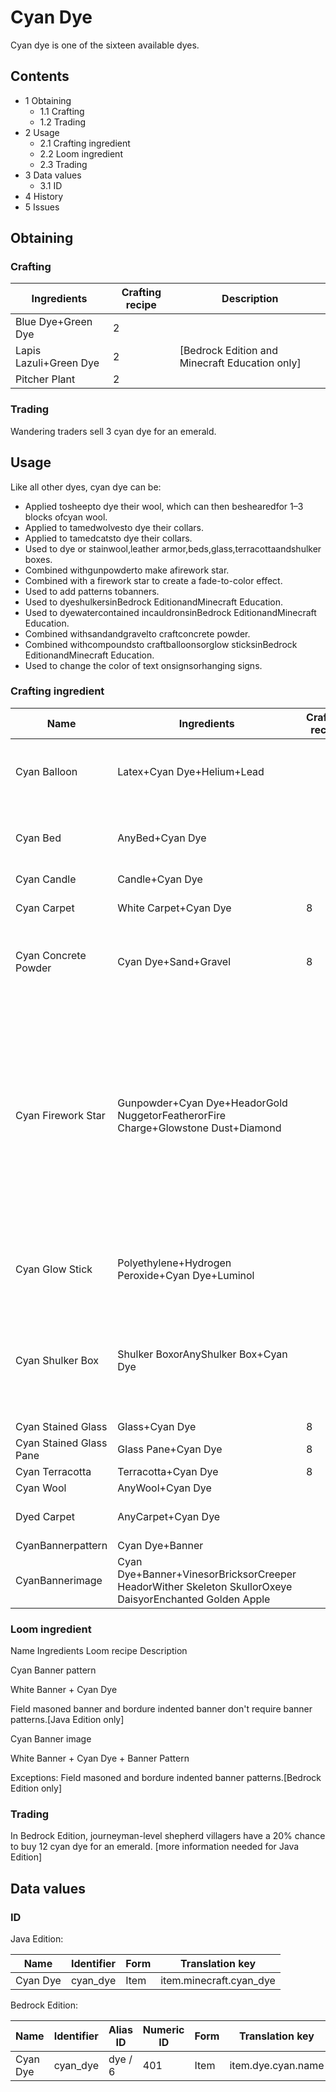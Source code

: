 # Cyan Dye
Cyan dye is one of the sixteen available dyes.

## Contents
- 1 Obtaining
	- 1.1 Crafting
	- 1.2 Trading
- 2 Usage
	- 2.1 Crafting ingredient
	- 2.2 Loom ingredient
	- 2.3 Trading
- 3 Data values
	- 3.1 ID
- 4 History
- 5 Issues

## Obtaining
### Crafting
| Ingredients            | Crafting recipe | Description                                      |
|------------------------|-----------------|--------------------------------------------------|
| Blue Dye+Green Dye     | 2               |                                                  |
| Lapis Lazuli+Green Dye | 2               | ‌[Bedrock Edition and Minecraft Education  only] |
| Pitcher Plant          | 2               |                                                  |

### Trading
Wandering traders sell 3 cyan dye for an emerald.

## Usage
Like all other dyes, cyan dye can be:

- Applied tosheepto dye their wool, which can then beshearedfor 1–3 blocks ofcyan wool.
- Applied to tamedwolvesto dye their collars.
- Applied to tamedcatsto dye their collars.
- Used to dye or stainwool,leather armor,beds,glass,terracottaandshulker boxes.
- Combined withgunpowderto make afirework star.
- Combined with a firework star to create a fade-to-color effect.
- Used to add patterns tobanners.
- Used to dyeshulkersinBedrock EditionandMinecraft Education.
- Used to dyewatercontained incauldronsinBedrock EditionandMinecraft Education.
- Combined withsandandgravelto craftconcrete powder.
- Combined withcompoundsto craftballoonsorglow sticksinBedrock EditionandMinecraft Education.
- Used to change the color of text onsignsorhanging signs.

### Crafting ingredient
| Name                    | Ingredients                                                                                             | Crafting recipe | Description                                                                                                                                                                       |
|-------------------------|---------------------------------------------------------------------------------------------------------|-----------------|-----------------------------------------------------------------------------------------------------------------------------------------------------------------------------------|
| Cyan Balloon            | Latex+Cyan Dye+Helium+Lead                                                                              |                 | ‌[Bedrock Edition and Minecraft Education  only]                                                                                                                                  |
| Cyan Bed                | AnyBed+Cyan Dye                                                                                         |                 | A bed of any color can be re-dyed using dyes.                                                                                                                                     |
| Cyan Candle             | Candle+Cyan Dye                                                                                         |                 |                                                                                                                                                                                   |
| Cyan Carpet             | White Carpet+Cyan Dye                                                                                   | 8               | ‌[Bedrock Edition  only]                                                                                                                                                          |
| Cyan Concrete Powder    | Cyan Dye+Sand+Gravel                                                                                    | 8               | Red sand cannot be used in place of sand.[1][2]                                                                                                                                   |
| Cyan Firework Star      | Gunpowder+Cyan Dye+HeadorGold NuggetorFeatherorFire Charge+Glowstone Dust+Diamond                       |                 | Up to eight dyes can be added.One head, gold nugget, feather, or fire charge can be added.Both the diamond and the glowstone dust can be added with any of the other ingredients. |
| Cyan Glow Stick         | Polyethylene+Hydrogen Peroxide+Cyan Dye+Luminol                                                         |                 | ‌[Bedrock Edition and Minecraft Education  only]                                                                                                                                  |
| Cyan Shulker Box        | Shulker BoxorAnyShulker Box+Cyan Dye                                                                    |                 | The shulker box retains its contents. If it is renamed on ananvil, it also retains its name.                                                                                      |
| Cyan Stained Glass      | Glass+Cyan Dye                                                                                          | 8               |                                                                                                                                                                                   |
| Cyan Stained Glass Pane | Glass Pane+Cyan Dye                                                                                     | 8               |                                                                                                                                                                                   |
| Cyan Terracotta         | Terracotta+Cyan Dye                                                                                     | 8               |                                                                                                                                                                                   |
| Cyan Wool               | AnyWool+Cyan Dye                                                                                        |                 |                                                                                                                                                                                   |
| Dyed Carpet             | AnyCarpet+Cyan Dye                                                                                      |                 | ‌[Java Edition  only]                                                                                                                                                             |
| CyanBannerpattern       | Cyan Dye+Banner                                                                                         |                 |                                                                                                                                                                                   |
| CyanBannerimage         | Cyan Dye+Banner+VinesorBricksorCreeper HeadorWither Skeleton SkullorOxeye DaisyorEnchanted Golden Apple |                 |                                                                                                                                                                                   |

### Loom ingredient



Name
Ingredients
Loom recipe
Description


Cyan Banner pattern

White Banner + Cyan Dye



Field masoned banner and bordure indented banner don't require banner patterns.‌[Java Edition  only]


Cyan Banner image

White Banner + Cyan Dye + Banner Pattern



Exceptions:
Field masoned and bordure indented banner patterns.‌[Bedrock Edition  only]


### Trading
In Bedrock Edition, journeyman-level shepherd villagers have a 20% chance to buy 12 cyan dye for an emerald.
[more information needed for Java Edition]

## Data values
### ID
Java Edition:

| Name     | Identifier | Form | Translation key         |
|----------|------------|------|-------------------------|
| Cyan Dye | cyan_dye   | Item | item.minecraft.cyan_dye |

Bedrock Edition:

| Name     | Identifier | Alias ID | Numeric ID | Form | Translation key    |
|----------|------------|----------|------------|------|--------------------|
| Cyan Dye | cyan_dye   | dye / 6  | 401        | Item | item.dye.cyan.name |


